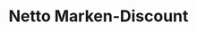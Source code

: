 ---
title: "Netto Marken-Discount"
url: /berlin/netto-marken-discount-alemannenstrasse/
shop: Supermarkt
---